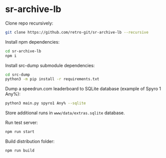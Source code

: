 # sr-archive-lb

Clone repo recursively:
```bash
git clone https://github.com/retro-git/sr-archive-lb --recursive
```

Install npm dependencies:
```bash
cd sr-archive-lb
npm i
```

Install src-dump submodule dependencies:
```bash
cd src-dump
python3 -m pip install -r requirements.txt
```

Dump a speedrun.com leaderboard to SQLite database (example of Spyro 1 Any%):
```bash
python3 main.py spyro1 Any% --sqlite
```

Store additional runs in `www/data/extras.sqlite` database.

Run test server:
```bash
npm run start
```

Build distribution folder:
```bash
npm run build
```
